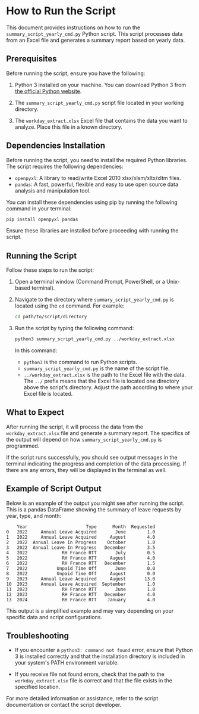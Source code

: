 
# How to Run the Script

This document provides instructions on how to run the `summary_script_yearly_cmd.py` Python script. This script processes data from an Excel file and generates a summary report based on yearly data.

## Prerequisites

Before running the script, ensure you have the following:

1. Python 3 installed on your machine. You can download Python 3 from [the official Python website](https://www.python.org/downloads/).

2. The `summary_script_yearly_cmd.py` script file located in your working directory.

3. The `workday_extract.xlsx` Excel file that contains the data you want to analyze. Place this file in a known directory.

## Dependencies Installation

Before running the script, you need to install the required Python libraries. The script requires the following dependencies:

- `openpyxl`: A library to read/write Excel 2010 xlsx/xlsm/xltx/xltm files.
- `pandas`: A fast, powerful, flexible and easy to use open source data analysis and manipulation tool.

You can install these dependencies using pip by running the following command in your terminal:

```bash
pip install openpyxl pandas
```

Ensure these libraries are installed before proceeding with running the script.

## Running the Script

Follow these steps to run the script:

1. Open a terminal window (Command Prompt, PowerShell, or a Unix-based terminal).

2. Navigate to the directory where `summary_script_yearly_cmd.py` is located using the `cd` command. For example:

    ```bash
    cd path/to/script/directory
    ```

3. Run the script by typing the following command:

    ```bash
    python3 summary_script_yearly_cmd.py ../workday_extract.xlsx
    ```

    In this command:
    - `python3` is the command to run Python scripts.
    - `summary_script_yearly_cmd.py` is the name of the script file.
    - `../workday_extract.xlsx` is the path to the Excel file with the data. The `../` prefix means that the Excel file is located one directory above the script's directory. Adjust the path according to where your Excel file is located.

## What to Expect

After running the script, it will process the data from the `workday_extract.xlsx` file and generate a summary report. The specifics of the output will depend on how `summary_script_yearly_cmd.py` is programmed.

If the script runs successfully, you should see output messages in the terminal indicating the progress and completion of the data processing. If there are any errors, they will be displayed in the terminal as well.


## Example of Script Output

Below is an example of the output you might see after running the script. This is a pandas DataFrame showing the summary of leave requests by year, type, and month:

```plaintext
    Year                      Type      Month  Requested
0   2022     Annual Leave Acquired       June        1.0
1   2022     Annual Leave Acquired     August        4.0
2   2022  Annual Leave In Progress    October        1.0
3   2022  Annual Leave In Progress   December        3.5
4   2022             RH France RTT       July        0.5
5   2022             RH France RTT     August        4.0
6   2022             RH France RTT   December        1.5
7   2022           Unpaid Time Off       June        0.0
8   2022           Unpaid Time Off     August        0.0
9   2023     Annual Leave Acquired     August       13.0
10  2023     Annual Leave Acquired  September        1.0
11  2023             RH France RTT       June        1.0
12  2023             RH France RTT   December        4.0
13  2024             RH France RTT    January        4.0
```

This output is a simplified example and may vary depending on your specific data and script configurations.


## Troubleshooting

- If you encounter a `python3: command not found` error, ensure that Python 3 is installed correctly and that the installation directory is included in your system's PATH environment variable.

- If you receive file not found errors, check that the path to the `workday_extract.xlsx` file is correct and that the file exists in the specified location.

For more detailed information or assistance, refer to the script documentation or contact the script developer.
